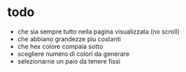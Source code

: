 # todo

- che sia sempre tutto nella pagina visualizzata (no scroll)
- che abbiano grandezze piu costanti
- che hex colore compaia sotto
- scegliere numero di colori da generare
- selezionarne un paio da tenere fissi